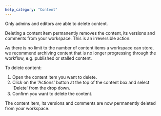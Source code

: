 ```yaml
---
help_category: "Content"
---
```


Only admins and editors are able to delete content.

Deleting a content item permanently removes the content, its versions
and comments from your workspace. This is an irreversible action.

As there is no limit to the number of content items a workspace can
store, we recommend archiving content that is no longer progressing
through the workflow, e.g. published or stalled content.

To delete content:



1.  Open the content item you
    want to delete.
2.  Click on the \'Actions\'
    button at the top of the content box and select <span
    style="line-height: 1.42857143;">\'Delete\' from the drop
    down.
3.  Confirm you want to delete
    the content.



The content item, its versions and comments are now permanently deleted
from your workspace.

